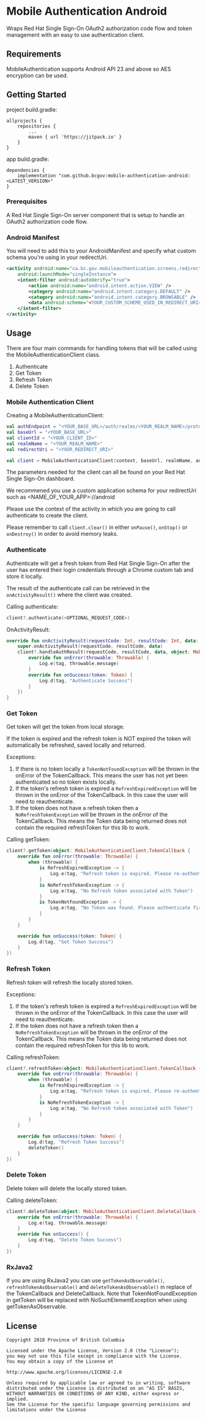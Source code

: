 # Mobile Authentication Android
Wraps Red Hat Single Sign-On OAuth2 authorization code flow and token management with an easy to use authentication client.

## Requirements
MobileAuthentication supports Android API 23 and above so AES encryption can be used.

## Getting Started
project build.gradle:
```
allprojects {
	repositories {
		...
		maven { url 'https://jitpack.io' }
	}
}
```
	
app build.gradle:
```
dependencies {
	implementation "com.github.bcgov:mobile-authentication-android:<LATEST_VERSION>"
}
```

### Prerequisites
A Red Hat Single Sign-On server component that is setup to handle an OAuth2 authorization code flow.

### Android Manifest
You will need to add this to your AndroidManifest and specify what custom schema you're using in your redirectUri.
```xml
<activity android:name="ca.bc.gov.mobileauthentication.screens.redirect.RedirectActivity"
	android:launchMode="singleInstance">
	<intent-filter android:autoVerify="true">
		<action android:name="android.intent.action.VIEW" />
		<category android:name="android.intent.category.DEFAULT" />
		<category android:name="android.intent.category.BROWSABLE" />
		<data android:scheme="<YOUR_CUSTOM_SCHEME_USED_IN_REDIRECT_URI>" />
	</intent-filter>
</activity>
```

## Usage
There are four main commands for handling tokens that will be called using the MobileAuthenticationClient class.
1. Authenticate
2. Get Token
3. Refresh Token
4. Delete Token

### Mobile Authentication Client
Creating a MobileAuthenticationClient:
```kotlin
val authEndpoint = "<YOUR_BASE_URL>/auth/realms/<YOUR_REALM_NAME>/protocol/openid-connect/auth"
val baseUrl = "<YOUR_BASE_URL>"
val clientId = "<YOUR_CLIENT_ID>"
val realmName = "<YOUR_REALM_NAME>"
val redirectUri = "<YOUR_REDIRECT_URI>"

val client = MobileAuthenticationClient(context, baseUrl, realmName, authEndpoint, redirectUri, clientId)
```
The parameters needed for the client can all be found on your Red Hat Single Sign-On dashboard.

We recommened you use a custom application schema for your redirectUri such as <NAME_OF_YOUR_APP>://android

Please use the context of the activity in which you are going to call authenticate to create the client.

Please remember to call `client.clear()` in either `onPause()`, `onStop()` or `onDestroy()` in order to avoid memory leaks.

### Authenticate
Authenticate will get a fresh token from Red Hat Single Sign-On after the user has entered their login credentials through a Chrome custom tab and store it locally.

The result of the authenticate call can be retrieved in the `onActivityResult()` where the client was created.

Calling authenticate:
```kotlin
client?.authenticate(<OPTIONAL_REQUEST_CODE>)
```

OnActivityResult:
```kotlin
override fun onActivityResult(requestCode: Int, resultCode: Int, data: Intent?) {
	super.onActivityResult(requestCode, resultCode, data)
	client?.handleAuthResult(requestCode, resultCode, data, object: MobileAuthenticationClient.TokenCallback {
		override fun onError(throwable: Throwable) {
			Log.e(tag, throwable.message)
		}
		override fun onSuccess(token: Token) {
			Log.d(tag, "Authenticate Success")
		}
	})
}
```

### Get Token
Get token will get the token from local storage.

If the token is expired and the refresh token is NOT expired the token will automatically be refreshed, saved locally and returned.

Exceptions:
1. If there is no token locally a `TokenNotFoundException` will be thrown in the onError of the TokenCallback. This means the user has not yet been authenticated so no token exists locally.
2. If the token's refresh token is expired a `RefreshExpiredException` will be thrown in the onError of the TokenCallback. In this case the user will need to reauthenticate.
3. If the token does not have a refresh token then a `NoRefreshTokenException` will be thrown in the onError of the TokenCallback. This means the Token data being returned does not contain the required refreshToken for this lib to work.

Calling getToken:
```kotlin
client?.getToken(object: MobileAuthenticationClient.TokenCallback {
	override fun onError(throwable: Throwable) {
		when (throwable) {
			is RefreshExpiredException -> {
				Log.e(tag, "Refresh token is expired. Please re-authenticate.")
			}
			is NoRefreshTokenException -> {
				Log.e(tag, "No Refresh token associated with Token")
			}
			is TokenNotFoundException -> {
				Log.e(tag, "No Token was found. Please authenticate first.")
			}
		}
	}

	override fun onSuccess(token: Token) {
		Log.d(tag, "Get Token Success")
	}
})
```

### Refresh Token
Refresh token will refresh the locally stored token.

Exceptions:
1. If the token's refresh token is expired a `RefreshExpiredException` will be thrown in the onError of the TokenCallback. In this case the user will need to reauthenticate.
2. If the token does not have a refresh token then a `NoRefreshTokenException` will be thrown in the onError of the TokenCallback. This means the Token data being returned does not contain the required refreshToken for this lib to work.

Calling refreshToken:
```kotlin
client?.refreshToken(object: MobileAuthenticationClient.TokenCallback {
	override fun onError(throwable: Throwable) {
		when (throwable) {
			is RefreshExpiredException -> {
				Log.e(tag, "Refresh token is expired. Please re-authenticate.")
			}
			is NoRefreshTokenException -> {
				Log.e(tag, "No Refresh token associated with Token")
			}
		}
	}

	override fun onSuccess(token: Token) {
		Log.d(tag, "Refresh Token Success")
		deleteToken()
	}
})
```

### Delete Token
Delete token will delete the locally stored token.

Calling deleteToken:
```kotlin
client?.deleteToken(object: MobileAuthenticationClient.DeleteCallback {
    override fun onError(throwable: Throwable) {
        Log.e(tag, throwable.message)
    }
    override fun onSuccess() {
        Log.d(tag, "Delete Token Success")
    }
})
```

### RxJava2
If you are using RxJava2 you can use `getTokenAsObservable()`, `refreshTokenAsObservable()` and `deleteTokenAsObservable()` in replace of the TokenCallback and DeleteCallback.
Note that TokenNotFoundException in getToken will be replaced with NoSuchElementException when using getTokenAsObservable.

## License
```
Copyright 2018 Province of British Columbia

Licensed under the Apache License, Version 2.0 (the "License");
you may not use this file except in compliance with the License.
You may obtain a copy of the License at 

http://www.apache.org/licenses/LICENSE-2.0

Unless required by applicable law or agreed to in writing, software
distributed under the License is distributed on an "AS IS" BASIS,
WITHOUT WARRANTIES OR CONDITIONS OF ANY KIND, either express or implied.
See the License for the specific language governing permissions and
limitations under the License
```